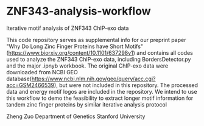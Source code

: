 # ZNF343-analysis-workflow
Iterative motif analysis of ZNF343 ChIP-exo data

This code repository serves as supplemental info for our preprint paper "Why Do Long Zinc Finger Proteins have Short Motifs" (https://www.biorxiv.org/content/10.1101/637298v1) and contains all codes used to analyze the ZNF343 ChIP-exo data, including BordersDetector.py and the major .ipnyb workbook. The original ChIP-exo data were downloaded from NCBI GEO database(https://www.ncbi.nlm.nih.gov/geo/query/acc.cgi?acc=GSM2466539), but were not included in this repository. The processed data and energy motif logos are included in the repository. We intend to use this workflow to demo the feasibility to extract longer motif information for tandem zinc finger proteins by similar iterative analysis protocol

Zheng Zuo
Department of Genetics
Stanford University
